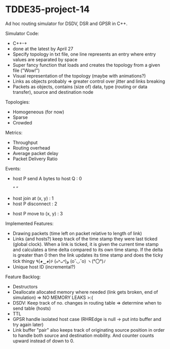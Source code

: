 # TDDE35-project-14

Ad hoc routing simulator for DSDV, DSR and GPSR in C++.

Simulator Code:
- C++-+
- done at the latest by April 27
- Specify topology in txt file, one line represents an entry where entry values are separated by space
- Super fancy function that loads and creates the topology from a given file ("Wow!")
- Visual representation of the topology (maybe with animations?)
- Links as objects probably => greater control over jitter and links breaking
- Packets as objects, contains (size of) data, type (routing or data transfer), source and destination node

Topologies:
- Homogeneous (for now)
- Sparse
- Crowded

Metrics:
- Throughput
- Routing overhead
- Average packet delay
- Packet Delivery Ratio

Events:
- host P send A bytes to host Q              :   0 <P> <Q> <bytes>
- host join at (x, y)                        :   1 <x> <y>
- host P disconnect                          :   2 <P>
- host P move to (x, y)                      :   3 <P> <x> <y>

Implemented Features:
- Drawing packets (time left on packet relative to length of link)
- Links (and hosts?) keep track of the time stamp they were last ticked (global clock). When a link is ticked, it is given the
  current time stamp and calculates a time delta compared to its own time stamp. If the delta is greater than 0
  then the link updates its time stamp and does the ticky tick thingy ٩(◕‿◕)۶  (๑˃ᴗ˂)ﻭ (o˘◡˘o) ヽ(°〇°)ﾉ
- Unique host ID (incremental?)

Feature Backlog:
- Destructors
- Deallocate allocated memory where needed (link gets broken, end of simulation) => NO MEMORY LEAKS >:(
- DSDV: Keep track of no. changes in routing table => determine when to send table (hosts)
- TTL
- GPSR handle isolated host case (RHREdge is null -> put into buffer and try again later)
- Link buffer "pair" also keeps track of originating source position in order to handle both source and destination mobility. And counter counts upward instead of down to 0.
